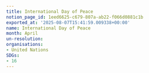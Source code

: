 ```yaml
---
title: International Day of Peace
notion_page_id: 1eed6625-c679-807a-ab22-f066d0881c1b
exported_at: '2025-08-07T15:41:59.009338+00:00'
name: International Day of Peace
month: April
un-resolution: 
organisations:
- United Nations
SDGs:
- 16
---
```


